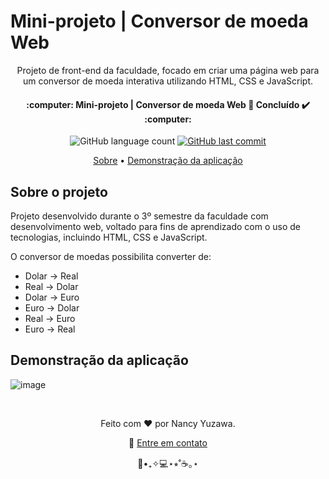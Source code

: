 <h1>
  Mini-projeto | Conversor de moeda Web
</h1>

<p align="center">
	Projeto de front-end da faculdade, focado em criar uma página web para um conversor de moeda interativa utilizando HTML, CSS e JavaScript.
</p>
<p align="center">
  <h4 align="center"> 
    :computer: Mini-projeto | Conversor de moeda Web 🚀 Concluído ✔️ :computer:
  </h4>
</p>

<p align="center">
  <img alt="GitHub language count" src="https://img.shields.io/github/languages/count/nancyuzawa/Calculadora-web?color=%2304D361">
  <a href="https://github.com/tgmarinho/nlw1/commits/master">
    <img alt="GitHub last commit" src="https://img.shields.io/github/last-commit/nancyuzawa/Calculadora-web">
  </a>
</p>

<p align="center">  
	<a href="#sobre">Sobre</a> • <a href="#demo">Demonstração da aplicação</a> 
</p>

<h2 id="sobre">
	Sobre o projeto
</h2>
<p>
	Projeto desenvolvido durante o 3º semestre da faculdade com desenvolvimento web, voltado para fins de aprendizado com o uso de tecnologias, incluindo HTML, CSS e JavaScript.
 
  O conversor de moedas possibilita converter de:
  
  - Dolar -> Real
  - Real -> Dolar
  - Dolar -> Euro
  - Euro -> Dolar
  - Real -> Euro
  - Euro -> Real
</p>

<h2 id="demo">
	Demonstração da aplicação
</h2>

![image](https://github.com/user-attachments/assets/70b99dbb-f317-49e8-81f9-3d936be2266e)

<br>
<p align="center">
	Feito com ❤️ por Nancy Yuzawa. 
</p>
<p align="center">
	👋 <a href="https://www.linkedin.com/in/nancy-yuzawa">Entre em contato</a>
</p>
<div align = "center">🌿•₊✧💻⋆⭒˚☕️｡⋆</div>
